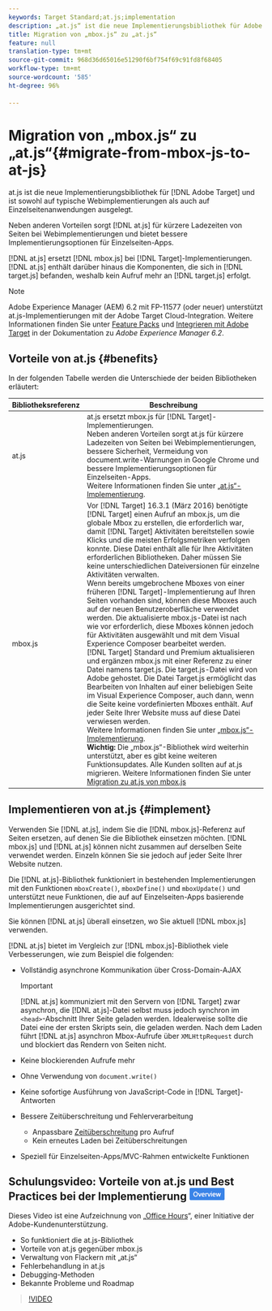 ```yaml
---
keywords: Target Standard;at.js;implementation
description: „at.js“ ist die neue Implementierungsbibliothek für Adobe Target und ist sowohl auf typische Webimplementierungen als auch auf Einzelseiten-Apps ausgelegt.
title: Migration von „mbox.js“ zu „at.js“
feature: null
translation-type: tm+mt
source-git-commit: 968d36d65016e51290f6bf754f69c91fd8f68405
workflow-type: tm+mt
source-wordcount: '585'
ht-degree: 96%

---
```



# Migration von „mbox.js“ zu „at.js“{#migrate-from-mbox-js-to-at-js}

at.js ist die neue Implementierungsbibliothek für [!DNL Adobe Target] und ist sowohl auf typische Webimplementierungen als auch auf Einzelseitenanwendungen ausgelegt.

Neben anderen Vorteilen sorgt [!DNL at.js] für kürzere Ladezeiten von Seiten bei Webimplementierungen und bietet bessere Implementierungsoptionen für Einzelseiten-Apps.

[!DNL at.js] ersetzt [!DNL mbox.js] bei [!DNL Target]-Implementierungen. [!DNL at.js] enthält darüber hinaus die Komponenten, die sich in [!DNL target.js] befanden, weshalb kein Aufruf mehr an [!DNL target.js] erfolgt.

>[!NOTE]
>
>Adobe Experience Manager (AEM) 6.2 mit FP-11577 (oder neuer) unterstützt at.js-Implementierungen mit der Adobe Target Cloud-Integration. Weitere Informationen finden Sie unter [Feature Packs](https://docs.adobe.com/docs/en/aem/6-2/release-notes/feature-packs.html) und [Integrieren mit Adobe Target](https://docs.adobe.com/docs/en/aem/6-2/administer/integration/marketing-cloud/target.html) in der Dokumentation zu *Adobe Experience Manager 6.2*.

## Vorteile von at.js {#benefits}

In der folgenden Tabelle werden die Unterschiede der beiden Bibliotheken erläutert:

| Bibliotheksreferenz | Beschreibung |
|--- |--- |
| at.js | at.js ersetzt mbox.js für [!DNL Target]-Implementierungen.<br>Neben anderen Vorteilen sorgt at.js für kürzere Ladezeiten von Seiten bei Webimplementierungen, bessere Sicherheit, Vermeidung von document.write-Warnungen in Google Chrome und bessere Implementierungsoptionen für Einzelseiten-Apps.<br>Weitere Informationen finden Sie unter [„at.js“-Implementierung](#implement). |
| mbox.js | Vor [!DNL Target] 16.3.1 (März 2016) benötigte [!DNL Target] einen Aufruf an mbox.js, um die globale Mbox zu erstellen, die erforderlich war, damit [!DNL Target] Aktivitäten bereitstellen sowie Klicks und die meisten Erfolgsmetriken verfolgen konnte. Diese Datei enthält alle für Ihre Aktivitäten erforderlichen Bibliotheken. Daher müssen Sie keine unterschiedlichen Dateiversionen für einzelne Aktivitäten verwalten.<br>Wenn bereits umgebrochene Mboxes von einer früheren [!DNL Target]-Implementierung auf Ihren Seiten vorhanden sind, können diese Mboxes auch auf der neuen Benutzeroberfläche verwendet werden. Die aktualisierte mbox.js-Datei ist nach wie vor erforderlich, diese Mboxes können jedoch für Aktivitäten ausgewählt und mit dem Visual Experience Composer bearbeitet werden.<br>[!DNL Target] Standard und Premium aktualisieren und ergänzen mbox.js mit einer Referenz zu einer Datei namens target.js. Die target.js-Datei wird von Adobe gehostet. Die Datei Target.js ermöglicht das Bearbeiten von Inhalten auf einer beliebigen Seite im Visual Experience Composer, auch dann, wenn die Seite keine vordefinierten Mboxes enthält. Auf jeder Seite Ihrer Website muss auf diese Datei verwiesen werden.<br>Weitere Informationen finden Sie unter [„mbox.js“-Implementierung](/help/c-implementing-target/c-implementing-target-for-client-side-web/t-mbox-download/mbox-download.md).<br>**Wichtig:** Die „mbox.js“-Bibliothek wird weiterhin unterstützt, aber es gibt keine weiteren Funktionsupdates. Alle Kunden sollten auf at.js migrieren. Weitere Informationen finden Sie unter [Migration zu at.js von mbox.js](/help/c-implementing-target/c-implementing-target-for-client-side-web/t-mbox-download/c-target-atjs-implementation/target-migrate-atjs.md) |

## Implementieren von at.js {#implement}

Verwenden Sie [!DNL at.js], indem Sie die [!DNL mbox.js]-Referenz auf Seiten ersetzen, auf denen Sie die Bibliothek einsetzen möchten. [!DNL mbox.js] und [!DNL at.js] können nicht zusammen auf derselben Seite verwendet werden. Einzeln können Sie sie jedoch auf jeder Seite Ihrer Website nutzen.

Die [!DNL at.js]-Bibliothek funktioniert in bestehenden Implementierungen mit den Funktionen `mboxCreate()`, `mboxDefine()` und `mboxUpdate()` und unterstützt neue Funktionen, die auf auf Einzelseiten-Apps basierende Implementierungen ausgerichtet sind.

Sie können [!DNL at.js] überall einsetzen, wo Sie aktuell [!DNL mbox.js] verwenden.

[!DNL at.js] bietet im Vergleich zur [!DNL mbox.js]-Bibliothek viele Verbesserungen, wie zum Beispiel die folgenden:

* Vollständig asynchrone Kommunikation über Cross-Domain-AJAX

   >[!IMPORTANT]
   >
   >[!DNL at.js] kommuniziert mit den Servern von [!DNL Target] zwar asynchron, die [!DNL at.js]-Datei selbst muss jedoch synchron im `<head>`-Abschnitt Ihrer Seite geladen werden. Idealerweise sollte die Datei eine der ersten Skripts sein, die geladen werden. Nach dem Laden führt [!DNL at.js] asynchron Mbox-Aufrufe über `XMLHttpRequest` durch und blockiert das Rendern von Seiten nicht.

* Keine blockierenden Aufrufe mehr
* Ohne Verwendung von `document.write()`
* Keine sofortige Ausführung von JavaScript-Code in [!DNL Target]-Antworten
* Bessere Zeitüberschreitung und Fehlerverarbeitung

   * Anpassbare [Zeitüberschreitung](/help/c-implementing-target/c-implementing-target-for-client-side-web/targetgobalsettings.md) pro Aufruf
   * Kein erneutes Laden bei Zeitüberschreitungen

* Speziell für Einzelseiten-Apps/MVC-Rahmen entwickelte Funktionen

## Schulungsvideo: Vorteile von at.js und Best Practices bei der Implementierung  ![Übersichtskennzeichnung](/help/assets/overview.png)

Dieses Video ist eine Aufzeichnung von „[Office Hours](/help/cmp-resources-and-contact-information.md)“, einer Initiative der Adobe-Kundenunterstützung.

* So funktioniert die at.js-Bibliothek
* Vorteile von at.js gegenüber mbox.js
* Verwaltung von Flackern mit „at.js“
* Fehlerbehandlung in at.js
* Debugging-Methoden
* Bekannte Probleme und Roadmap

>[!VIDEO](https://video.tv.adobe.com/v/22223/)
